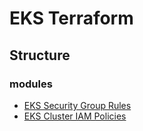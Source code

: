 # EKS Terraform

## Structure

### modules

- [EKS Security Group Rules](./modules/eks/eks_security_groups_rules/README.md)
- [EKS Cluster IAM Policies](modules/eks/eks_cluster_iam_policies/README.md)

